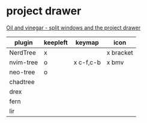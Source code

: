# project drawer

[Oil and vinegar - split windows and the project drawer](http://vimcasts.org/blog/2013/01/oil-and-vinegar-split-windows-and-project-drawer/)

| plugin    | keepleft | keymap    | icon      |
| --------- | -------- | --------- | --------- |
| NerdTree  | x        |           | x bracket |
| nvim-tree | o        | x c-f,c-b | x bmv     |
| neo-tree  | o        |           |
| chadtree  |
| drex      |
| fern      |
| lir       |
